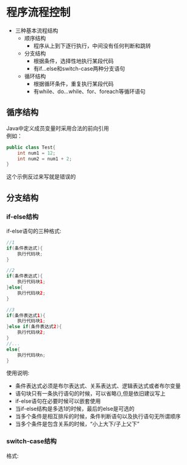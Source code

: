 # 程序流程控制  
+ 三种基本流程结构 
  + 顺序结构
    + 程序从上到下逐行执行，中间没有任何判断和跳转
  + 分支结构
    + 根据条件，选择性地执行某段代码
    + 有if...else和switch-case两种分支语句
  + 循环结构  
    + 根据循环条件，重复执行某段代码
    + 有while、do...while、for、foreach等循环语句


## 循序结构 
Java中定义成员变量时采用合法的前向引用  
例如：  
```java
public class Test{
    int num1 = 12;
    int num2 = num1 + 2;
}
```
这个示例反过来写就是错误的  

## 分支结构
### if-else结构  
if-else语句的三种格式: 

```java 
//1
if(条件表达式){
    执行代码块;
}

//2
if(条件表达式){
    执行代码块1;
}else{
    执行代码块2;
}

//3
if(条件表达式1){
    执行代码块1;
}else if(条件表达式2){
    执行代码块2;
}
//...
else{
    执行代码块n;
}
```
使用说明:
+ 条件表达式必须是布尔表达式、关系表达式、逻辑表达式或者布尔变量
+ 语句块只有一条执行语句的时候，可以省略{},但是依旧建议写上
+ if-else语句在必要时候可以嵌套使用
+ 当if-else结构是多选1的时候，最后的else是可选的
+ 当多个条件是相互排斥的时候，条件判断语句以及执行语句无所谓顺序
+ 当多个条件是包含关系的时候，“小上大下/子上父下”

### switch-case结构  
格式: 
```java


```